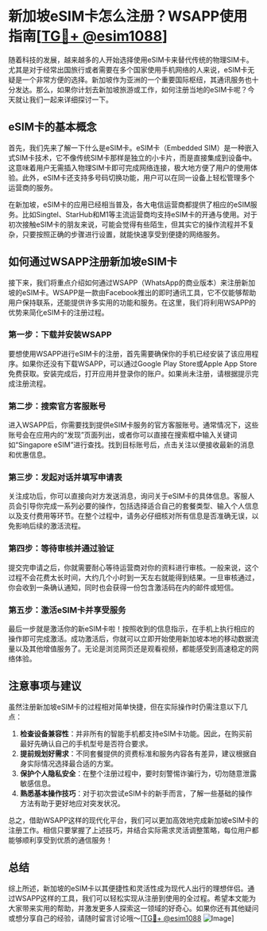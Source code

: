# 新加坡eSIM卡怎么注册？WSAPP使用指南[[TG💪+ @esim1088](https://t.me/s/esim1088)]

随着科技的发展，越来越多的人开始选择使用eSIM卡来替代传统的物理SIM卡。尤其是对于经常出国旅行或者需要在多个国家使用手机网络的人来说，eSIM卡无疑是一个非常方便的选择。新加坡作为亚洲的一个重要国际枢纽，其通讯服务也十分发达。那么，如果你计划去新加坡旅游或工作，如何注册当地的eSIM卡呢？今天就让我们一起来详细探讨一下。

## eSIM卡的基本概念

首先，我们先来了解一下什么是eSIM卡。eSIM卡（Embedded SIM）是一种嵌入式SIM卡技术，它不像传统SIM卡那样是独立的小卡片，而是直接集成到设备中。这意味着用户无需插入物理SIM卡即可完成网络连接，极大地方便了用户的使用体验。此外，eSIM卡还支持多号码切换功能，用户可以在同一设备上轻松管理多个运营商的服务。

在新加坡，eSIM卡的应用已经相当普及，各大电信运营商都提供了相应的eSIM服务。比如Singtel、StarHub和M1等主流运营商均支持eSIM卡的开通与使用。对于初次接触eSIM卡的朋友来说，可能会觉得有些陌生，但其实它的操作流程并不复杂，只要按照正确的步骤进行设置，就能快速享受到便捷的网络服务。

## 如何通过WSAPP注册新加坡eSIM卡

接下来，我们将重点介绍如何通过WSAPP（WhatsApp的商业版本）来注册新加坡的eSIM卡。WSAPP是一款由Facebook推出的即时通讯工具，它不仅能够帮助用户保持联系，还能提供许多实用的功能和服务。在这里，我们将利用WSAPP的优势来简化eSIM卡的注册过程。

### 第一步：下载并安装WSAPP

要想使用WSAPP进行eSIM卡的注册，首先需要确保你的手机已经安装了该应用程序。如果你还没有下载WSAPP，可以通过Google Play Store或Apple App Store免费获取。安装完成后，打开应用并登录你的账户。如果尚未注册，请根据提示完成注册流程。

### 第二步：搜索官方客服账号

进入WSAPP后，你需要找到提供eSIM卡服务的官方客服账号。通常情况下，这些账号会在应用内的“发现”页面列出，或者你可以直接在搜索框中输入关键词如“Singapore eSIM”进行查找。找到目标账号后，点击关注以便接收最新的消息和优惠信息。

### 第三步：发起对话并填写申请表

关注成功后，你可以直接向对方发送消息，询问关于eSIM卡的具体信息。客服人员会引导你完成一系列必要的操作，包括选择适合自己的套餐类型、输入个人信息以及支付费用等环节。在整个过程中，请务必仔细核对所有信息是否准确无误，以免影响后续的激活流程。

### 第四步：等待审核并通过验证

提交完申请之后，你就需要耐心等待运营商对你的资料进行审核。一般来说，这个过程不会花费太长时间，大约几个小时到一天左右就能得到结果。一旦审核通过，你会收到一条确认通知，同时也会获得一份包含激活码在内的邮件或短信。

### 第五步：激活eSIM卡并享受服务

最后一步就是激活你的新eSIM卡啦！按照收到的信息指示，在手机上执行相应的操作即可完成激活。成功激活后，你就可以立即开始使用新加坡本地的移动数据流量以及其他增值服务了。无论是浏览网页还是观看视频，都能感受到高速稳定的网络体验。

## 注意事项与建议

虽然注册新加坡eSIM卡的过程相对简单快捷，但在实际操作时仍需注意以下几点：

1. **检查设备兼容性**：并非所有的智能手机都支持eSIM卡功能。因此，在购买前最好先确认自己的手机型号是否符合要求。
2. **提前规划好需求**：不同套餐提供的资费标准和服务内容各有差异，建议根据自身实际情况选择最合适的方案。
3. **保护个人隐私安全**：在整个注册过程中，要时刻警惕诈骗行为，切勿随意泄露敏感信息。
4. **熟悉基本操作技巧**：对于初次尝试eSIM卡的新手而言，了解一些基础的操作方法有助于更好地应对突发状况。

总之，借助WSAPP这样的现代化平台，我们可以更加高效地完成新加坡eSIM卡的注册工作。相信只要掌握了上述技巧，并结合实际需求灵活调整策略，每位用户都能够顺利享受到优质的通信服务！

## 总结

综上所述，新加坡的eSIM卡以其便捷性和灵活性成为现代人出行的理想伴侣。通过WSAPP这样的工具，我们可以轻松实现从注册到使用的全过程。希望本文能为大家带来实用的帮助，并激发更多人探索这一领域的好奇心。如果你还有其他疑问或想分享自己的经验，请随时留言讨论哦～[[TG💪+ @esim1088](https://t.me/s/esim1088) ![Image](https://i.postimg.cc/4NQfJmqS/Snipaste-2025-05-13-00-14-12.png)]